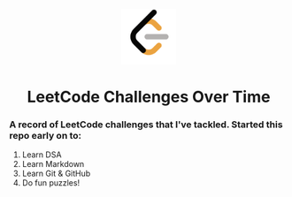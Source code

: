 <div align="center">
  <a href="https://leetcode.com/"><img src="leetcode-logo.png" alt="LeetCode Logo" width="100"/></a>
</div>
  <h1 align="center">LeetCode Challenges Over Time</h1>

### A record of LeetCode challenges that I've tackled. Started this repo early on to:
1) Learn DSA
2) Learn Markdown
3) Learn Git & GitHub
4) Do fun puzzles!
